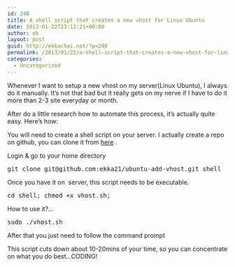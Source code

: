 ```yaml
---
id: 240
title: A shell script that creates a new vhost for Linux Ubuntu
date: 2013-01-22T23:12:21+00:00
author: ek
layout: post
guid: http://ekkachai.net/?p=240
permalink: /2013/01/22/a-shell-script-that-creates-a-new-vhost-for-linux-ubuntu/
categories:
  - Uncategorized
---
```

Whenever I want to setup a new vhost on my server(Linux Ubuntu), I always do it manually. It&#8217;s not that bad but it really gets on my nerve if I have to do it more than 2-3 site everyday or month.

After do a little research how to automate this process, it&#8217;s actually quite easy. Here&#8217;s how:

You will need to create a shell script on your server. I actually create a repo on github, you can clone it from <a href="https://github.com/ekka21/ubuntu-add-vhost" target="_blank">here</a> .

Login & go to your home directory

<pre>git clone git@github.com:ekka21/ubuntu-add-vhost.git shell</pre>

Once you have it on  server, this script needs to be executable.

<pre>cd shell; chmod +x vhost.sh;</pre>

How to use it?&#8230;

<pre>sudo ./vhost.sh</pre>

After that you just need to follow the command prompt

This script cuts down about 10-20mins of your time, so you can concentrate on what you do best&#8230;CODING!